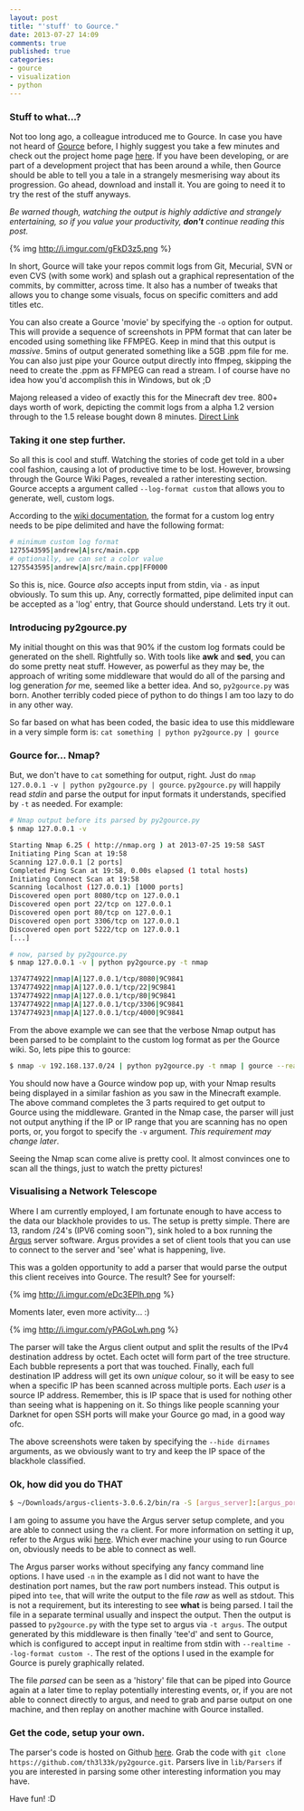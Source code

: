 ```yaml
---
layout: post
title: "'stuff' to Gource."
date: 2013-07-27 14:09
comments: true
published: true
categories:
- gource
- visualization
- python
---
```

### Stuff to what...?
Not too long ago, a colleague introduced me to Gource. In case you have not heard of [Gource](https://code.google.com/p/gource/) before, I highly suggest you take a few minutes and check out the project home page [here](https://code.google.com/p/gource/). If you have been developing, or are part of a development project that has been around a while, then Gource should be able to tell you a tale in a strangely mesmerising way about its progression. Go ahead, download and install it. You are going to need it to try the rest of the stuff anyways.

*Be warned though, watching the output is highly addictive and strangely entertaining, so if you value your productivity, **don't** continue reading this post.*

{% img http://i.imgur.com/gFkD3z5.png %}

In short, Gource will take your repos commit logs from Git, Mecurial, SVN or even CVS (with some work) and splash out a graphical representation of the commits, by committer, across time. It also has a number of tweaks that allows you to change some visuals, focus on specific comitters and add titles etc.

You can also create a Gource 'movie' by specifying the `-o` option for output. This will provide a sequence of screenshots in PPM format that can later be encoded using something like FFMPEG. Keep in mind that this output is *massive*. 5mins of output generated something like a 5GB .ppm file for me. You can also just pipe your Gource output directly into ffmpeg, skipping the need to create the .ppm as FFMPEG can read a stream. I of course have no idea how you'd accomplish this in Windows, but ok ;D

Majong released a video of exactly this for the Minecraft dev tree. 800+ days worth of work, depicting the commit logs from a alpha 1.2 version through to the 1.5 release bought down 8 minutes. [Direct Link](http://www.youtube.com/watch?v=zRjTyRly5WA)

### Taking it one step further.
So all this is cool and stuff. Watching the stories of code get told in a uber cool fashion, causing a lot of productive time to be lost. However, browsing through the Gource Wiki Pages, revealed a rather interesting section. Gource accepts a argument called `--log-format custom` that allows you to generate, well, custom logs.

According to the [wiki documentation](https://code.google.com/p/gource/wiki/CustomLogFormat), the format for a custom log entry needs to be pipe delimited and have the following format:

```bash Gource sample custom log https://code.google.com/p/gource/wiki/CustomLogFormat
# minimum custom log format
1275543595|andrew|A|src/main.cpp
# optionally, we can set a color value
1275543595|andrew|A|src/main.cpp|FF0000
```

So this is, nice. Gource *also* accepts input from stdin, via `-` as input obviously. To sum this up. Any, correctly formatted, pipe delimited input can be accepted as a 'log' entry, that Gource should understand. Lets try it out.

### Introducing py2gource.py
My initial thought on this was that 90% if the custom log formats could be generated on the shell. Rightfully so. With tools like **awk** and **sed**, you can do some pretty neat stuff. However, as powerful as they may be, the approach of writing some middleware that would do all of the parsing and log generation *for* me, seemed like a better idea. And so, `py2gource.py` was born. Another terribly coded piece of python to do things I am too lazy to do in any other way.

So far based on what has been coded, the basic idea to use this middleware in a very simple form is: `cat something | python py2gource.py | gource`

### Gource for... Nmap?
But, we don't have to `cat` something for output, right. Just do `nmap 127.0.0.1 -v | python py2gource.py | gource`. `py2gource.py` will happily read *stdin* and parse the output for input formats it understands, specified by `-t` as needed. For example:

```bash Parsed Nmap Output
# Nmap output before its parsed by py2gource.py
$ nmap 127.0.0.1 -v

Starting Nmap 6.25 ( http://nmap.org ) at 2013-07-25 19:58 SAST
Initiating Ping Scan at 19:58
Scanning 127.0.0.1 [2 ports]
Completed Ping Scan at 19:58, 0.00s elapsed (1 total hosts)
Initiating Connect Scan at 19:58
Scanning localhost (127.0.0.1) [1000 ports]
Discovered open port 8080/tcp on 127.0.0.1
Discovered open port 22/tcp on 127.0.0.1
Discovered open port 80/tcp on 127.0.0.1
Discovered open port 3306/tcp on 127.0.0.1
Discovered open port 5222/tcp on 127.0.0.1
[...]

# now, parsed by py2gource.py
$ nmap 127.0.0.1 -v | python py2gource.py -t nmap

1374774922|nmap|A|127.0.0.1/tcp/8080|9C9841
1374774922|nmap|A|127.0.0.1/tcp/22|9C9841
1374774922|nmap|A|127.0.0.1/tcp/80|9C9841
1374774922|nmap|A|127.0.0.1/tcp/3306|9C9841
1374774923|nmap|A|127.0.0.1/tcp/4000|9C9841
```

From the above example we can see that the verbose Nmap output has been parsed to be complaint to the custom log format as per the Gource wiki. So, lets pipe this to gource:

```bash Nmap to gource
$ nmap -v 192.168.137.0/24 | python py2gource.py -t nmap | gource --realtime --log-format custom - -1440x900 --bloom-intensity 0.3 -e 0.2 -i 120 --title "Nmap of 192.168.137.0/24"
```

You should now have a Gource window pop up, with your Nmap results being displayed in a similar fashion as you saw in the Minecraft example. The above command completes the 3 parts required to get output to Gource using the middleware. Granted in the Nmap case, the parser will just not output anything if the IP or IP range that you are scanning has no open ports, or, you forgot to specify the `-v` argument. *This requirement may change later*. 

Seeing the Nmap scan come alive is pretty cool. It almost convinces one to scan all the things, just to watch the pretty pictures!

### Visualising a Network Telescope
Where I am currently employed, I am fortunate enough to have access to the data our blackhole provides to us. The setup is pretty simple. There are 13, random /24's (IPV6 coming soon™), sink holed to a box running the [Argus](http://qosient.com/argus/) server software. Argus provides a set of client tools that you can use to connect to the server and 'see' what is happening, live.

This was a golden opportunity to add a parser that would parse the output this client receives into Gource. The result? See for yourself:

{% img http://i.imgur.com/eDc3EPlh.png %}

Moments later, even more activity... :)

{% img http://i.imgur.com/yPAGoLwh.png %}

The parser will take the Argus client output and split the results of the IPv4 destination address by octet. Each octet will form part of the tree structure. Each bubble represents a port that was touched. Finally, each full destination IP address will get its own *unique* colour, so it will be easy to see when a specific IP has been scanned across multiple ports. Each *user* is a source IP address. Remember, this is IP space that is used for nothing other than seeing what is happening on it. So things like people scanning your Darknet for open SSH ports will make your Gource go mad, in a good way ofc.

The above screenshots were taken by specifying the `--hide dirnames` arguments, as we obviously want to try and keep the IP space of the blackhole classified.

### Ok, how did you do THAT
```bash Visualising the Argus Darknet with Gource
$ ~/Downloads/argus-clients-3.0.6.2/bin/ra -S [argus_server]:[argus_port] -n | tee raw | python py2gource.py -t argus | tee parsed | gource --realtime --log-format custom - -1440x900 --bloom-intensity 0.3 --title "Live Darknet Port Activity" -i 30 -f
```

I am going to assume you have the Argus server setup complete, and you are able to connect using the `ra` client. For more information on setting it up, refer to the Argus wiki [here](http://nsmwiki.org/index.php?title=Argus). Which ever machine your using to run Gource on, obviously needs to be able to connect as well.

The Argus parser works without specifying any fancy command line options. I have used `-n` in the example as I did not want to have the destination port names, but the raw port numbers instead. This output is piped into `tee`, that will write the output to the file *raw* as well as stdout. This is not a requirement, but its interesting to see **what** is being parsed. I tail the file in a separate terminal usually and inspect the output. Then the output is passed to `py2gource.py` with the type set to argus via `-t argus`. The output generated by this middleware is then finally 'tee'd' and sent to Gource, which is configured to accept input in realtime from stdin with `--realtime --log-format custom -`. The rest of the options I used in the example for Gource is purely graphically related.

The file *parsed* can be seen as a 'history' file that can be piped into Gource again at a later time to replay potentially interesting events, or, if you are not able to connect directly to argus, and need to grab and parse output on one machine, and then replay on another machine with Gource installed.

### Get the code, setup your own.
The parser's code is hosted on Github [here](https://github.com/th3l33k/py2gource). Grab the code with `git clone https://github.com/th3l33k/py2gource.git`. Parsers live in `lib/Parsers` if you are interested in parsing some other interesting information you may have.

Have fun! :D
